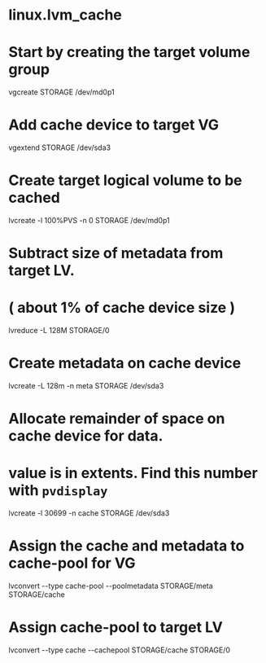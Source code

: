 # linux.lvm_cache
# Start by creating the target volume group
vgcreate STORAGE /dev/md0p1
# Add cache device to target VG
vgextend STORAGE /dev/sda3
# Create target logical volume to be cached
lvcreate -l 100%PVS -n 0 STORAGE /dev/md0p1
# Subtract size of metadata from target LV.
# ( about 1% of cache device size )
lvreduce -L 128M STORAGE/0
# Create metadata on cache device
lvcreate -L 128m -n meta STORAGE /dev/sda3
# Allocate remainder of space on cache device for data.
# value is in extents.  Find this number with `pvdisplay`
lvcreate -l 30699 -n cache STORAGE /dev/sda3
# Assign the cache and metadata to cache-pool for VG
lvconvert --type cache-pool --poolmetadata STORAGE/meta STORAGE/cache
# Assign cache-pool to target LV
lvconvert --type cache --cachepool STORAGE/cache STORAGE/0
